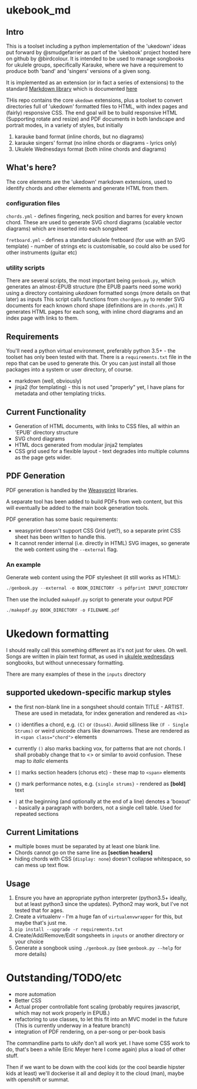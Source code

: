 # ukebook_md

## Intro
This is a toolset including a python implementation of the 'ukedown' ideas put forward by @smudgefarrier as part of the 'ukebook' project hosted here on github by @birdcolour.
It is intended to be used to manage songbooks for ukulele groups, specifically Karauke, where we have a requirement to produce both 'band' and 'singers' versions of a given song.

It is implemented as an extension (or in fact a series of extensions) to the standard [Markdown library](https://github.com/waylan/Python-Markdown/tree/master/markdown) which is documented [here](https://pythonhosted.org/Markdown/extensions/api.html)

THis repo contains the core `ukedown` extensions, plus a toolset to convert directories full of 'ukedown' formatted files to HTML, with index pages and (fairly) responsive CSS.
The end goal will be to build responsive HTML (Supporting rotate and resize) and PDF documents in both landscape and portrait modes, in a variety of styles, but initially

  1. karauke band format (inline chords, but no diagrams)
  2. karauke singers' format (no inline chords or diagrams - lyrics only)
  3. Ukulele Wednesdays format (both inline chords and diagrams)

## What's here?
The core elements are the 'ukedown' markdown extensions, used to identify chords and other elements and generate HTML from them.

### configuration files
  `chords.yml` - defines fingering, neck position and barres for every known chord. These are used to generate SVG chord diagrams (scalable vector diagrams) which are inserted into each songsheet

  `fretboard.yml` - defines a standard ukulele fretboard (for use with an SVG template) - number of strings etc is customisable, so could also be used for other instruments (guitar etc)

### utility scripts
There are several scripts, the most important being
`genbook.py`, which generates an almost-EPUB structure (the EPUB paarts need some work) using a directory containing *ukedown* formatted songs (more details on that later) as inputs
This script calls functions from `chordgen.py` to render SVG documents for each known chord shape (definitions are in  `chords.yml`)
It generates HTML pages for each song, with inline chord diagrams and an index page with links to them.


## Requirements
You'll need a python virtual environment, preferably python 3.5+ - the toolset has only been tested with that. There is a `requirements.txt` file in the repo that can be used to generate this. Or you can just install all those packages into a system or user directory, of course.

  * markdown (well, obviously)
  * jinja2 (for templating) - this is not used "properly" yet, I have plans for metadata and other templating tricks.

## Current Functionality
  * Generation of HTML documents, with links to CSS files, all within an 'EPUB' directory structure
  * SVG chord diagrams
  * HTML docs generated from modular jinja2 templates
  * CSS grid used for a flexible layout - text degrades into multiple columns as the page gets wider.

## PDF Generation
PDF generation is handled by the [Weasyprint](https://weasyprint.org/) libraries.

A separate tool has been added to build PDFs from web content, but this will eventually be added to the main book generation tools.

PDF generation has some basic requirements:
  * weasyprint doesn't support CSS Grid (yet?), so a separate print CSS sheet has been written to handle this.
  * It cannot render internal (i.e. directly in HTML) SVG images, so generate the web content using the `--external` flag.

### An example
Generate web content using the PDF stylesheet (it still works as HTML):
```python
./genbook.py --external -o BOOK_DIRECTORY -s pdfprint INPUT_DIRECTORY
```
Then use the included `makepdf.py` script to generate your output PDF

```python
./makepdf.py BOOK_DIRECTORY -o FILENAME.pdf
```

# Ukedown formatting
I should really call this something different as it's not just for ukes. Oh well.
Songs are written in plain text format, as used in [ukulele wednesdays](http://www.ukulelewednesdays.com) songbooks,
but without unnecessary formatting.

There are many examples of these in the `inputs` directory

## supported ukedown-specific markup styles

  * the first non-blank line in a songsheet should contain TITLE - ARTIST. These are used in metadata, for index generation and rendered as `<h1>`

  * `()` identifies a chord, e.g. `(C)` or `(Dsus4)`. Avoid silliness like `(F - Single Strums)` or weird unicode chars like downarrows.
    These are rendered as  in `<span class="chord">` elements

  * currently `()` also marks backing vox, for patterns that are not chords.
    I shall probably change that to <> or similar to avoid confusion. These map to *italic* elements

  * `[]` marks section headers (chorus etc) - these map to `<span>` elements

  * `{}` mark performance notes, e.g. `{single strums}` - rendered as  **[bold]** text

  * `|` at the beginning (and optionally at the end of a line) denotes a 'boxout' - basically a paragraph with borders, not a single cell table. Used for repeated sections

## Current Limitations
  * multiple boxes must be separated by at least one blank line.
  * Chords cannot go on the same line as **[section headers]**
  * hiding chords with CSS (`display: none`) doesn't collapse whitespace, so can mess up text flow.

## Usage

  1. Ensure you have an appropriate python interpreter (python3.5+ ideally, but at least python3 since the updates). Python2 may work, but I've not tested that for ages.
  1. Create a virtualenv - I'm a huge fan of `virtualenvwrapper` for this, but maybe that's just me.
  1. `pip install --upgrade -r requirements.txt`
  1. Create/Add/Remove/Edit songsheets in `inputs` or another directory or your choice
  1. Generate a songbook using `./genbook.py` (see `genbook.py --help` for more details)


# Outstanding/TODO/etc
  * more automation
  * Better CSS
  * Actual proper controllable font scaling (probably requires javascript, which may not work properly in EPUB.)
  * refactoring to use classes, to let this fit into an MVC model in the future (This is currently underway in a feature branch)
  * integration of PDF rendering, on a per-song or per-book basis


The commandline parts to ukify don't all work yet. I have some CSS work to do, that's been a while (Eric Meyer here I come again) plus a load of other stuff.

Then if we want to be down with the cool kids (or the cool beardie hipster kids at least) we'll dockerise it all and deploy it to the cloud (man), maybe with openshift or summat.


